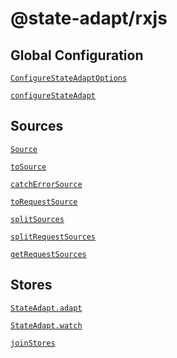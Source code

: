 # @state-adapt/rxjs

## Global Configuration

[`ConfigureStateAdaptOptions`](/docs/rxjs#configurestateadaptoptions)

[`configureStateAdapt`](/docs/rxjs#configurestateadapt)

## Sources

[`Source`](/docs/rxjs#source)

[`toSource`](/docs/rxjs#tosource)

[`catchErrorSource`](/docs/rxjs#catcherrorsource)

[`toRequestSource`](/docs/rxjs#torequestsource)

[`splitSources`](/docs/rxjs#splitsources)

[`splitRequestSources`](/docs/rxjs#splitrequestsources)

[`getRequestSources`](/docs/rxjs#getrequestsources)

## Stores

[`StateAdapt.adapt`](/docs/rxjs#stateadaptadapt)

[`StateAdapt.watch`](/docs/rxjs#stateadaptwatch)

[`joinStores`](/docs/rxjs#joinstores)

<!-- ## Global Store -->

<!-- include: '../../../../../libs/rxjs/src/lib/global-store/configure-state-adapt.options.ts#ConfigureStateAdaptOptions' -->

<!-- include: '../../../../../libs/rxjs/src/lib/global-store/configure-state-adapt.function.ts#configureStateAdapt' -->

<!-- ## Sources -->

<!-- include: '../../../../../libs/rxjs/src/lib/sources/source.ts#Source' -->

<!-- include: '../../../../../libs/rxjs/src/lib/sources/to-source.operator.ts#toSource' -->

<!-- include: '../../../../../libs/rxjs/src/lib/sources/catch-error-source.operator.ts#catchErrorSource' -->

<!-- include: '../../../../../libs/rxjs/src/lib/sources/to-request-source.operator.ts#toRequestSource' -->

<!-- include: '../../../../../libs/rxjs/src/lib/sources/split-sources.function.ts#splitSources' -->

<!-- include: '../../../../../libs/rxjs/src/lib/sources/split-request-sources.function.ts#splitRequestSources' -->

<!-- include: '../../../../../libs/rxjs/src/lib/sources/get-request-sources.function.ts#getRequestSources' -->

<!-- ## Stores -->

<!-- include: '../../../../../libs/rxjs/src/lib/global-store/state-adapt.ts#StateAdapt.adapt' -->

<!-- include: '../../../../../libs/rxjs/src/lib/global-store/state-adapt.ts#StateAdapt.watch' -->

<!-- include: '../../../../../libs/rxjs/src/lib/stores/join-stores.function.ts#joinStores' -->
